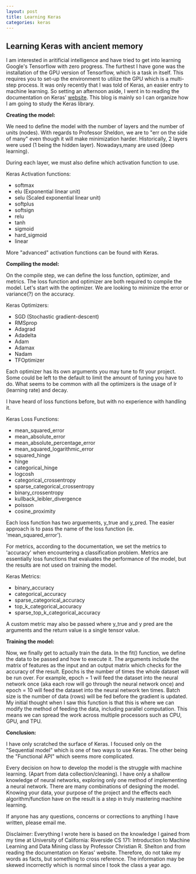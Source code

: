 ```yaml
---
layout: post
title: Learning Keras
categories: keras 
---
```


<h2>Learning Keras with ancient memory</h2>
<p>
I am interested in aritificial intelligence and have tried to get into learning Google's Tensorflow with zero progress. The furthest I have gone was the installation of the GPU version of Tensorflow, which is a task in itself. This requires you to set-up the environment to utilize the GPU which is a multi-step process. It was only recently that I was told of Keras, an easier entry to machine learning. So setting an afternoon aside, I went in to reading the documentation on Keras' <a href="https://keras.io/">website</a>. This blog is mainly so I can organize how I am going to study the Keras library.
</p>

<b>Creating the model:</b>
<p>
We need to define the model with the number of layers and the number of units (nodes).
With regards to Professor Sheldon, we are to "err on the side of many" even though it
will make minimization harder. Historically, 2 layers were used (1 being the hidden layer). Nowadays,many are used (deep learning).
</p>

<p>
During each layer, we must also define which activation function to use.
</p>
Keras Activation functions:
<ul>
  <li>softmax</li>
  <li>elu (Exponential linear unit)</li>
  <li>selu (Scaled exponential linear unit)</li>
  <li>softplus</li>
  <li>softsign</li>
  <li>relu</li>
  <li>tanh</li>
  <li>sigmoid</li>
  <li>hard_sigmoid</li>
  <li>linear</li>
</ul>
<p>
More "advanced" activation functions can be found with Keras.
</p>

<b>Compiling the model:</b>
<p>
On the compile step, we can define the loss function, optimizer, and metrics. The loss function and optimizer are both required to compile the model.
Let's start with the optimizer. We are looking to minimize the error or variance(?) on the accuracy.
</p>
Keras Optimizers:
<ul>
  <li>SGD (Stochastic gradient-descent)</li>
  <li>RMSprop</li>
  <li>Adagrad</li>
  <li>Adadelta</li>
  <li>Adam</li>
  <li>Adamax</li>
  <li>Nadam</li>
  <li>TFOptimizer</li>
</ul>
<p>
Each optimizer has its own arguments you may tune to fit your project. Some could be left to the default to limit the amount of tuning you have to do. What seems to be common with all the optimizers is
the usage of lr (learning rate) and decay.
</p>

<p>
I have heard of loss functions before, but with no experience with handling it.
</p>
Keras Loss Functions: 
<ul>
  <li>mean_squared_error</li>
  <li>mean_absolute_error</li>
  <li>mean_absolute_percentage_error</li>
  <li>mean_squared_logarithmic_error</li>
  <li>squared_hinge</li>
  <li>hinge</li>
  <li>categorical_hinge</li>
  <li>logcosh</li>
  <li>categorical_crossentropy</li>
  <li>sparse_categorical_crossentropy</li>
  <li>binary_crossentropy</li>
  <li>kullback_leibler_divergence</li>
  <li>poisson</li>
  <li>cosine_proximity</li>
</ul>
<p>
Each loss function has two arguements, y_true and y_pred. The easier approach is to pass the name of the loss function (ie. 'mean_squared_error').
</p>

<p>
For metrics, according to the documentation, we set the metrics to 'accuracy' when encountering 
a classification problem. Metrics are essentially loss functions that evaluates the performance of the model, but the results are not used on training the model. 
</p>
Keras Metrics:
<ul>
  <li>binary_accuracy</li>
  <li>categorical_accuracy</li>
  <li>sparse_categorical_accuracy</li>
  <li>top_k_categorical_accuracy</li>
  <li>sparse_top_k_categorical_accuracy</li>
</ul>
<p>
A custom metric may also be passed where y_true and y pred are the arguments and the return value is a single tensor value.
</p>

<b>Training the model:</b>
<p>
Now, we finally get to actually train the data. In the fit() function, we define the data to be passed and how to execute it. The arguments include the matrix of features as the input and an output matrix which checks for the accuracy of the result. Epochs is the number of times the whole dataset will be run over. For example, epoch = 1 will feed the dataset into the neural network once (aka each row will go through the neural network once) and epoch = 10 will feed the dataset into the neural network ten times. Batch size is the number of data (rows) will be fed before the gradient is updated.
My initial thought when I saw this function is that this is where we can modify the method of feeding the data, including parallel computation. This means we can spread the work across multiple processors such as CPU, GPU, and TPU.
</p>

<b>Conclusion:</b>
<p>I have only scratched the surface of Keras. I focused only on the "Sequential model" which is one of two ways to use Keras. The other being the "Functional API" which seems more complicated.</p> 

<p>
Every decision on how to develop the model is the struggle with machine learning. (Apart from data collection/cleaning). I have only a shallow knowledge of neural networks, exploring only one method of implementing a neural network. There are many combinations of designing the model. Knowing your data, your purpose of the project and the effects each algorithm/function have on the result is a step in truly mastering machine learning.
</p>

If anyone has any questions, concerns or corrections to anything I have written, please email me.

<p>
Disclaimer: Everything I wrote here is based on the knowledge I gained from my time at University of California: Riverside CS 171: Introduction to Machine Learning and Data Mining class by Professor Christian R. Shelton and from reading the documentation on Keras' website. Therefore, do not take my words as facts, but something to cross reference. The information may be skewed incorrectly which is normal since I took the class a year ago.
</p>
